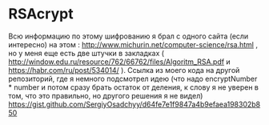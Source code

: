 # RSAcrypt
Всю информацию по этому шифрованию я брал с одного сайта (если интересно) на этом : http://www.michurin.net/computer-science/rsa.html , но у 
меня еще есть две штучки в закладках ( http://window.edu.ru/resource/762/66762/files/Algoritm_RSA.pdf и https://habr.com/ru/post/534014/ ).
Ссылка из моего кода на другой репозиторий, где я немного подсмотрел идею (что надо encryptNumber * number и потом сразу брать остаток от деления, к слову я не уверен в том, что 
это правильно, но другого решения я не видел) https://gist.github.com/SergiyOsadchyy/d64fe7e1f9847a4b9efaea198302b850
